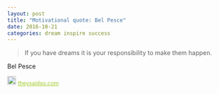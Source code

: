 ```yaml
---
layout: post
title: "Motivational quote: Bel Pesce"
date: 2016-10-21
categories: dream inspire success
---
```

> If you have dreams it is your responsibility to make them happen.

Bel Pesce

<span style="z-index:50;font-size:0.9em;"><img src="https://theysaidso.com/branding/theysaidso.png" height="20" width="20" alt="theysaidso.com"/><a href="https://theysaidso.com" title="Powered by quotes from theysaidso.com" style="color: #9fcc25; margin-left: 4px; vertical-align: middle;">theysaidso.com</a></span>
